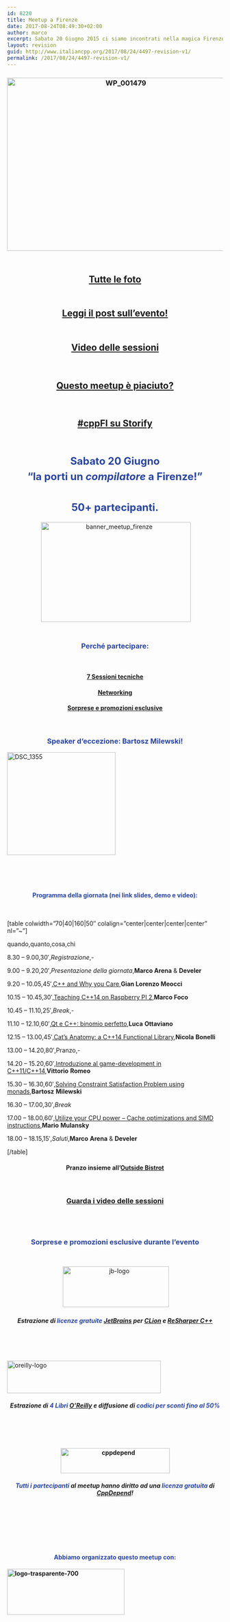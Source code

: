 ```yaml
---
id: 8220
title: Meetup a Firenze
date: 2017-08-24T08:49:30+02:00
author: marco
excerpt: Sabato 20 Giugno 2015 ci siamo incontrati nella magica Firenze, una delle città più belle della nostra penisola! 50+ partecipanti, 7 sessioni tecniche, pranzo insieme, networking ed estrazioni di premi!
layout: revision
guid: http://www.italiancpp.org/2017/08/24/4497-revision-v1/
permalink: /2017/08/24/4497-revision-v1/
---
```

<h3 style="text-align: center;">
  <a href="http://www.italiancpp.org/wp-content/uploads/2015/03/WP_001479.jpg"><img loading="lazy" class="alignnone wp-image-5059" src="http://www.italiancpp.org/wp-content/uploads/2015/03/WP_001479.jpg" alt="WP_001479" width="539" height="404" srcset="http://192.168.64.2/wordpress/wp-content/uploads/2015/03/WP_001479.jpg 718w, http://192.168.64.2/wordpress/wp-content/uploads/2015/03/WP_001479-300x225.jpg 300w, http://192.168.64.2/wordpress/wp-content/uploads/2015/03/WP_001479-600x450.jpg 600w, http://192.168.64.2/wordpress/wp-content/uploads/2015/03/WP_001479-250x187.jpg 250w" sizes="(max-width: 539px) 100vw, 539px" /></a>
</h3>

<h2 style="text-align: center;">
  <span style="color: #ffffff;"> </span><a href="https://www.facebook.com/photo.php?fbid=10153452652931057&set=oa.654492274685764&type=3&theater" target="_blank" rel="noopener noreferrer"><br /> Tutte le foto</a>
</h2>

<h2 style="text-align: center;">
   <span style="color: #ffffff;"> </span><br /> <a href="http://www.italiancpp.org/2015/06/28/meetup-firenze-2015/" target="_blank" rel="noopener noreferrer">Leggi il post sull&#8217;evento!<br /> </a>
</h2>

<h2 style="text-align: center;">
  <a href="http://www.italiancpp.org/2015/06/28/meetup-firenze-2015/" target="_blank" rel="noopener noreferrer"><br /> </a><a href="https://www.youtube.com/playlist?list=PLsCm1Hs016LWVtIrPOFrRTNvSeN61WqOK" target="_blank" rel="noopener noreferrer">Video delle sessioni</a>
</h2>

&nbsp;

<h2 style="text-align: center;">
  <a href="https://joind.in/event/italiancpp-firenze-2015" target="_blank" rel="noopener noreferrer">Questo meetup è piaciuto?</a>
</h2>

&nbsp;

<h2 style="text-align: center;">
  <a href="https://storify.com/italiancpp/italiancpp-meetup-firenze-2015" target="_blank" rel="noopener noreferrer">#cppFI su Storify</a>
</h2>

&nbsp;

<h3 style="text-align: center;">
  <span style="color: #2945a4; font-size: 24px; line-height: 1.5em;">Sabato 20 Giugno<br /> &#8220;la porti un <em>compilatore</em> a Firenze!&#8221;<br /> </span><span style="font-size: 24px; line-height: 1.5em;"> </span><span style="color: #2945a4; font-size: 24px; line-height: 1.5em;"><br /> 50+ partecipanti. </span>
</h3>

<p style="text-align: center;">
  <span style="color: #ffffff;"> <a href="http://italiancpp-firenze-2015.eventbrite.it/"><img loading="lazy" class="alignnone wp-image-4501" src="http://www.italiancpp.org/wp-content/uploads/2015/03/banner_meetup_firenze-1024x681.png" alt="banner_meetup_firenze" width="350" height="233" srcset="http://192.168.64.2/wordpress/wp-content/uploads/2015/03/banner_meetup_firenze-1024x681.png 1024w, http://192.168.64.2/wordpress/wp-content/uploads/2015/03/banner_meetup_firenze-300x199.png 300w, http://192.168.64.2/wordpress/wp-content/uploads/2015/03/banner_meetup_firenze-600x399.png 600w, http://192.168.64.2/wordpress/wp-content/uploads/2015/03/banner_meetup_firenze-250x166.png 250w, http://192.168.64.2/wordpress/wp-content/uploads/2015/03/banner_meetup_firenze.png 1533w" sizes="(max-width: 350px) 100vw, 350px" /></a></span>
</p>

<h3 style="text-align: center;">
  <span style="color: #2945a4;"><br /> Perché partecipare:</span>
</h3>

&nbsp;

<h4 style="text-align: center;">
  <a href="#programma">7 Sessioni tecniche</a>
</h4>

<h4 style="text-align: center;">
  <a href="#programma">Networking</a>
</h4>

<h4 style="text-align: center;">
  <a href="#promozioni">Sorprese e promozioni esclusive</a>
</h4>

&nbsp;

<h3 style="text-align: center;">
  <span style="color: #2945a4;">Speaker d&#8217;eccezione: Bartosz Milewski!</span>
</h3>

[<img loading="lazy" class=" wp-image-4087 aligncenter" src="http://www.italiancpp.org/wp-content/uploads/2013/04/DSC_1355-e1422297523115-1024x972.jpg" alt="DSC_1355" width="253" height="240" srcset="http://192.168.64.2/wordpress/wp-content/uploads/2013/04/DSC_1355-e1422297523115-1024x972.jpg 1024w, http://192.168.64.2/wordpress/wp-content/uploads/2013/04/DSC_1355-e1422297523115-300x284.jpg 300w, http://192.168.64.2/wordpress/wp-content/uploads/2013/04/DSC_1355-e1422297523115-600x569.jpg 600w, http://192.168.64.2/wordpress/wp-content/uploads/2013/04/DSC_1355-e1422297523115-250x237.jpg 250w" sizes="(max-width: 253px) 100vw, 253px" />](http://www.italiancpp.org/wp-content/uploads/2013/04/DSC_1355-e1422297523115.jpg)

<span style="color: #ffffff;"> </span>  
<a id="programma"></a>  
<span style="color: #ffffff;"> </span>

<h4 style="text-align: center;">
  <span style="color: #2945a4;">Programma della giornata (nei link slides, demo e video):</span>
</h4>

<p style="text-align: center;">
  <span style="color: #ffffff;"> </span>
</p>

[table colwidth=&#8221;70|40|160|50&#8243; colalign=&#8221;center|center|center|center&#8221; nl=&#8221;~&#8221;]

quando,quanto,cosa,chi

8.30 &#8211; 9.00,30&#8242;,_Registrazione_,-

9.00 &#8211; 9.20,20&#8242;,_Presentazione della giornata_,**Marco Arena** & **Develer**

9.20 &#8211; 10.05,45&#8242;,<a href="http://www.italiancpp.org/dettagli-meetup-firenze-2015/#cpp-why" target="_blank" rel="noopener noreferrer">C++ and Why you Care</a>,**Gian Lorenzo Meocci**

10.15 &#8211; 10.45,30&#8242;,<a href="http://www.italiancpp.org/dettagli-meetup-firenze-2015/#raspberry" target="_blank" rel="noopener noreferrer">Teaching C++14 on Raspberry PI 2</a>,**Marco Foco**

10.45 &#8211; 11.10,25&#8242;,_Break_,-

11.10 &#8211; 12.10,60&#8242;,<a href="http://www.italiancpp.org/dettagli-meetup-firenze-2015/#qt" target="_blank" rel="noopener noreferrer">Qt e C++: binomio perfetto</a>,**Luca** **Ottaviano**

12.15 &#8211; 13.00,45&#8242;,<a href="http://www.italiancpp.org/dettagli-meetup-firenze-2015/#cat" target="_blank" rel="noopener noreferrer">Cat&#8217;s Anatomy: a C++14 Functional Library</a>,**Nicola** **Bonelli**

13.00 &#8211; 14.20,80&#8242;,Pranzo,-

14.20 &#8211; 15.20,60&#8242;,<a href="http://www.italiancpp.org/dettagli-meetup-firenze-2015/#game-dev" target="_blank" rel="noopener noreferrer">Introduzione al game-development in C++11/C++14</a>,**Vittorio** **Romeo**

15.30 &#8211; 16.30,60&#8242;,<a href="http://www.italiancpp.org/dettagli-meetup-firenze-2015/#monads" target="_blank" rel="noopener noreferrer">Solving Constraint Satisfaction Problem using monads</a>,**Bartosz** **Milewski**

16.30 &#8211; 17.00,30&#8242;,_Break_

17.00 &#8211; 18.00,60&#8242;,<a href="http://www.italiancpp.org/dettagli-meetup-firenze-2015/#cpu-power" target="_blank" rel="noopener noreferrer">Utilize your CPU power – Cache optimizations and SIMD instructions</a>,**Mario** **Mulansky**

18.00 &#8211; 18.15,15&#8242;,_Saluti_,**Marco** **Arena** & **Develer**

[/table]

<h4 style="text-align: center;">
  Pranzo insieme all&#8217;<a href="http://www.outsidebistrot.com/" target="_blank" rel="noopener noreferrer">Outside Bistrot</a>
</h4>

&nbsp;

<h3 style="text-align: center;">
  <a href="https://www.youtube.com/playlist?list=PLsCm1Hs016LWVtIrPOFrRTNvSeN61WqOK" target="_blank" rel="noopener noreferrer">Guarda i video delle sessioni</a>
</h3>

<h4 style="text-align: center;">
</h4>

<h4 style="text-align: center;">
</h4>

<a id="promozioni"></a>  
<span style="color: #ffffff;"> </span>

<h3 style="text-align: center;">
  <span style="color: #2945a4;">Sorprese e promozioni esclusive durante l&#8217;evento</span>
</h3>

&nbsp;

<p style="text-align: center;">
  <span style="color: #ffffff;"> <a href="http://www.italiancpp.org/wp-content/uploads/2015/03/jb-logo.gif"><img loading="lazy" class="alignnone wp-image-4893" src="http://www.italiancpp.org/wp-content/uploads/2015/03/jb-logo.gif" alt="jb-logo" width="248" height="95" /></a></span>
</p>

<h5 style="text-align: center;">
  Estrazione di <span style="color: #2945a4;">licenze gratuite</span> <a href="https://www.jetbrains.com/" target="_blank" rel="noopener noreferrer">JetBrains</a> per <a href="https://www.jetbrains.com/clion/" target="_blank" rel="noopener noreferrer">CLion</a> e <a href="https://www.jetbrains.com/resharper-cpp/" target="_blank" rel="noopener noreferrer">ReSharper C++</a>
</h5>

&nbsp;

<span style="color: #808080;"> </span>

[<img loading="lazy" class=" wp-image-4892 aligncenter" src="http://www.italiancpp.org/wp-content/uploads/2015/03/oreilly-logo.gif" alt="oreilly-logo" width="359" height="76" />](http://www.italiancpp.org/wp-content/uploads/2015/03/oreilly-logo.gif)

<h5 style="text-align: center;">
  Estrazione di <span style="color: #2945a4;">4 Libri</span> <a href="http://www.oreilly.com/" target="_blank" rel="noopener noreferrer">O&#8217;Reilly</a> e diffusione di <span style="color: #2945a4;">codici per sconti fino al 50%</span>
</h5>

&nbsp;

<span style="color: #808080;"> </span>

<h4 style="text-align: center;">
  <a href="http://www.italiancpp.org/wp-content/uploads/2015/01/cppdepend.png"><img loading="lazy" class="alignnone wp-image-4031" src="http://www.italiancpp.org/wp-content/uploads/2015/01/cppdepend.png" alt="cppdepend" width="255" height="59" /></a>
</h4>

<h5 style="text-align: center;">
  <span style="color: #2945a4;">Tutti</span> <span style="color: #2945a4;">i partecipanti</span> al meetup hanno diritto ad una <span style="color: #2945a4;">licenza gratuita</span> di <a href="http://www.cppdepend.com/" target="_blank" rel="noopener noreferrer">CppDepend</a>!
</h5>

<span style="color: #808080;"> </span>

<h4 style="text-align: center;">
</h4>

&nbsp;

<h4 style="text-align: center;">
</h4>

<h4 style="text-align: center;">
  <span style="color: #2945a4;"> </span>
</h4>

<h4 style="text-align: center;">
  <span style="color: #2945a4;">Abbiamo organizzato questo meetup con:</span>
</h4>

#### [<img loading="lazy" class="aligncenter wp-image-4052" src="http://www.italiancpp.org/wp-content/uploads/2013/04/logo-trasparente-700.png" alt="logo-trasparente-700" width="274" height="107" srcset="http://192.168.64.2/wordpress/wp-content/uploads/2013/04/logo-trasparente-700.png 730w, http://192.168.64.2/wordpress/wp-content/uploads/2013/04/logo-trasparente-700-300x117.png 300w, http://192.168.64.2/wordpress/wp-content/uploads/2013/04/logo-trasparente-700-600x234.png 600w, http://192.168.64.2/wordpress/wp-content/uploads/2013/04/logo-trasparente-700-250x97.png 250w" sizes="(max-width: 274px) 100vw, 274px" />](https://www.develer.com/)

<h4 style="text-align: center;">
</h4>